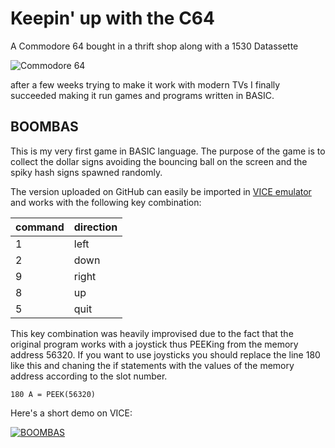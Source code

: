 # Keepin' up with the C64

A Commodore 64 bought in a thrift shop along with a 1530 Datassette

![Commodore 64](https://i.imgur.com/OMotnx7.jpg)

after a few weeks trying to make it work with modern TVs I finally succeeded making it run games and programs written in BASIC.

## BOOMBAS

This is my very first game in BASIC language. The purpose of the game is to collect the dollar signs avoiding the bouncing ball on the screen and the spiky hash signs spawned randomly.

The version uploaded on GitHub can easily be imported in [VICE emulator](http://vice-emu.sourceforge.net/) and works with the following key combination:

|command|direction|
|---|---|
|1|left|
|2|down|
|9|right|
|8|up|
|5|quit|

This key combination was heavily improvised due to the fact that the original program works with a joystick thus PEEKing from the memory address 56320.
If you want to use joysticks you should replace the line 180 like this and chaning the if statements with the values of the memory address according to the slot number.

```
180 A = PEEK(56320)  
```

Here's a short demo on VICE:

[![BOOMBAS](https://thumbs.gfycat.com/BraveCelebratedAfricanrockpython-size_restricted.gif)](https://gfycat.com/BraveCelebratedAfricanrockpython)